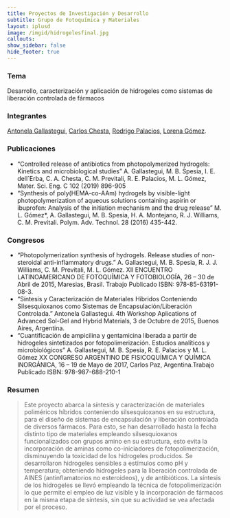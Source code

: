 ```yaml
---
title: Proyectos de Investigación y Desarrollo
subtitle: Grupo de Fotoquímica y Materiales
layout: iplusd
image: /imgid/hidrogelesfinal.jpg
callouts:
show_sidebar: false
hide_footer: true
---
```


### Tema
Desarrollo, caracterización y aplicación de hidrogeles como sistemas de liberación controlada de fármacos

### Integrantes
[Antonela Gallastegui](/gallastegui), [Carlos Chesta](/chesta), [Rodrigo Palacios](/palacios), [Lorena Gómez](/gomez).

### Publicaciones
- “Controlled release of antibiotics from photopolymerized hydrogels: Kinetics and microbiological studies” A. Gallastegui, M. B. Spesia, I. E. dell´Erba, C. A. Chesta, C. M. Previtali, R. E. Palacios, M. L. Gómez, Mater. Sci. Eng. C  102 (2019) 896-905
- “Synthesis of poly(HEMA-co-AAm) hydrogels by visible-light photopolymerization of aqueous solutions containing aspirin or ibuprofen: Analysis of the initiation mechanism and the drug release” M. L. Gómez*, A. Gallastegui, M. B. Spesia, H. A. Montejano, R. J. Williams, C. M. Previtali. Polym. Adv. Technol. 28 (2016) 435-442.

### Congresos
- “Photopolymerization synthesis of hydrogels. Release studies of non-steroidal anti-inflammatory drugs.” A. Gallastegui, M. B. Spesia, R. J. J. Williams, C. M. Previtali, M. L. Gómez. XII ENCUENTRO LATINOAMERICANO DE FOTOQUÍMICA Y FOTOBIOLOGÍA, 26 – 30 de Abril de 2015, Maresias, Brasil. Trabajo Publicado ISBN: 978-85-63191-08-3.
- “Síntesis y Caracterización de Materiales Híbridos Conteniendo Silsesquioxanos como Sistemas de Encapsulación/Liberación Controlada.” Antonela Gallastegui. 4th Workshop Aplications of Advanced Sol-Gel and Hybrid Materials, 3 de Octubre de 2015, Buenos Aires, Argentina.
- “Cuantificación de ampicilina y gentamicina liberada a partir de hidrogeles sintetizados por fotopolimerización. Estudios analíticos y microbiológicos” A. Gallastegui, M. B. Spesia, R. E. Palacios y M. L. Gómez XX CONGRESO ARGENTINO DE FISICOQUÍMICA Y QUÍMICA INORGÁNICA, 16 – 19 de Mayo de 2017, Carlos Paz, Argentina.Trabajo Publicado ISBN: 978-987-688-210-1

### Resumen
> Este proyecto abarca la síntesis y caracterización de materiales poliméricos híbridos conteniendo silsesquioxanos en su estructura, para el diseño de sistemas de encapsulación y liberación controlada de diversos fármacos. Para esto, se han desarrollado hasta la fecha distinto tipo de materiales empleando silsesquioxanos funcionalizados con grupos amino en su estructura, esto evita la incorporación de aminas como co-iniciadores de fotopolimerización, disminuyendo la toxicidad de los hidrogeles producidos. Se desarrollaron hidrogeles sensibles a estímulos como pH y temperatura; obteniendo hidrogeles para la liberación controlada de AINES (antinflamatorios no esteroideos), y de antibióticos. La síntesis de los hidrogeles se llevó empleando la técnica de fotopolimerización lo que permite el empleo de luz visible y la incorporación de fármacos en la misma etapa de síntesis, sin que su actividad se vea afectada por el proceso.
